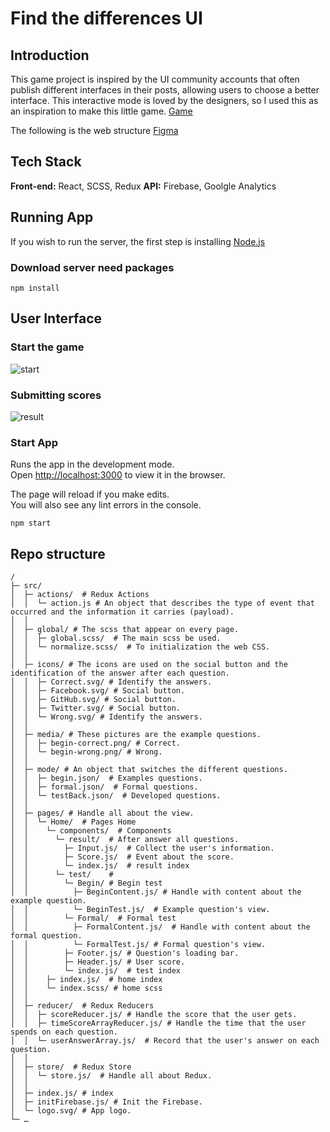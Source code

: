 # Find the differences UI
## Introduction
This game project is inspired by the UI community accounts that often publish different interfaces in their posts, allowing users to choose a better interface. This interactive mode is loved by the designers, so I used this as an inspiration to make this little game.
[Game](https://s490607.github.io/Find-the-Differences-UI/)

The following is the web structure
[Figma](https://www.figma.com/file/9YuB46LLgnA6EexbmCLkBY/Find-the-Differences-UI?node-id=0%3A1)

## Tech Stack

**Front-end:** React, SCSS, Redux
**API:** Firebase, Goolgle Analytics

## Running App
If you wish to run the server, the first step is installing [Node.js](https://nodejs.org/en/)
### Download server need packages
```
npm install
```

## User Interface
### Start the game
![start](https://user-images.githubusercontent.com/58504170/140631368-5574ec16-1540-4f8e-a2e7-6cb7c0176b59.gif)

### Submitting scores
![result](https://user-images.githubusercontent.com/58504170/140631363-3c71ff65-bdd4-4156-9aeb-572fbf45dec6.gif)

### Start App

Runs the app in the development mode.\
Open [http://localhost:3000](http://localhost:3000) to view it in the browser.

The page will reload if you make edits.\
You will also see any lint errors in the console.
```
npm start
```
## Repo structure

```
/
├─ src/
│  ├─ actions/  # Redux Actions
│  │  └─ action.js # An object that describes the type of event that occurred and the information it carries (payload).
│  │
│  ├─ global/ # The scss that appear on every page.
│  │  ├─ global.scss/  # The main scss be used.
│  │  └─ normalize.scss/  # To initialization the web CSS.
│  │
│  ├─ icons/ # The icons are used on the social button and the identification of the answer after each question.
│  │  ├─ Correct.svg/ # Identify the answers.
│  │  ├─ Facebook.svg/ # Social button.
│  │  ├─ GitHub.svg/ # Social button.
│  │  ├─ Twitter.svg/ # Social button.
│  │  └─ Wrong.svg/ # Identify the answers.
│  │
│  ├─ media/ # These pictures are the example questions.
│  │  ├─ begin-correct.png/ # Correct.
│  │  └─ begin-wrong.png/ # Wrong.
│  │
│  ├─ mode/ # An object that switches the different questions.
│  │  ├─ begin.json/  # Examples questions.
│  │  ├─ formal.json/  # Formal questions.
│  │  └─ testBack.json/  # Developed questions.
│  │
│  ├─ pages/ # Handle all about the view.
│  │  └─ Home/  # Pages Home
│  │    └─ components/  # Components
│  │      └─ result/  # After answer all questions.
│  │        ├─ Input.js/  # Collect the user's information.
│  │        ├─ Score.js/  # Event about the score.
│  │        └─ index.js/  # result index
│  │      └─ test/    #
│  │        └─ Begin/ # Begin test
│  │          ├─ BeginContent.js/ # Handle with content about the example question.
│  │          └─ BeginTest.js/  # Example question's view.
│  │        └─ Formal/  # Formal test
│  │          ├─ FormalContent.js/  # Handle with content about the formal question.
│  │          └─ FormalTest.js/ # Formal question's view.
│  │        ├─ Footer.js/ # Question's loading bar.
│  │        ├─ Header.js/ # User score.
│  │        └─ index.js/  # test index
│  │    ├─ index.js/  # home index
│  │    └─ index.scss/ # home scss
│  │
│  ├─ reducer/  # Redux Reducers
│  │  ├─ scoreReducer.js/ # Handle the score that the user gets.
│  │  ├─ timeScoreArrayReducer.js/ # Handle the time that the user spends on each question.
│  │  └─ userAnswerArray.js/  # Record that the user's answer on each question.
│  │
│  ├─ store/  # Redux Store
│  │  └─ store.js/  # Handle all about Redux.
│  │
│  ├─ index.js/ # index
│  ├─ initFirebase.js/ # Init the Firebase.
│  └─ logo.svg/ # App logo.
└─ …  
```

